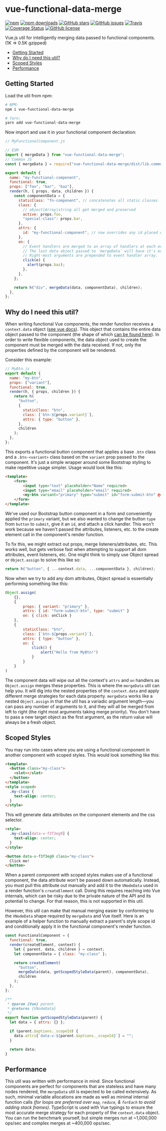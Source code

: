 # vue-functional-data-merge

[![npm](https://img.shields.io/npm/v/vue-functional-data-merge.svg?style=for-the-badge)](https://img.shields.io/npm/v/vue-functional-data-merge)
[![npm downloads](https://img.shields.io/npm/dt/vue-functional-data-merge.svg?style=for-the-badge)](https://www.npmjs.com/package/vue-functional-data-merge)
[![GitHub stars](https://img.shields.io/github/stars/alexsasharegan/vue-functional-data-merge.svg?style=for-the-badge)](https://github.com/alexsasharegan/vue-functional-data-merge/stargazers)
[![GitHub issues](https://img.shields.io/github/issues/alexsasharegan/vue-functional-data-merge.svg?style=for-the-badge)](https://github.com/alexsasharegan/vue-functional-data-merge/issues)
[![Travis](https://img.shields.io/travis/alexsasharegan/vue-functional-data-merge.svg?style=for-the-badge)](https://github.com/alexsasharegan/vue-functional-data-merge)
[![Coverage Status](https://img.shields.io/coveralls/github/alexsasharegan/vue-functional-data-merge.svg?style=for-the-badge)](https://coveralls.io/github/alexsasharegan/vue-functional-data-merge)
[![GitHub license](https://img.shields.io/github/license/alexsasharegan/vue-functional-data-merge.svg?style=for-the-badge)](https://github.com/alexsasharegan/vue-functional-data-merge/blob/master/LICENSE.md)

Vue.js util for intelligently merging data passed to functional components. (1K
=> 0.5K gzipped)

* [Getting Started](#getting-started)
* [Why do I need this util?](#why-do-i-need-this-util)
* [Scoped Styles](#scoped-styles)
* [Performance](#performance)

## Getting Started

Load the util from npm:

```sh
# NPM:
npm i vue-functional-data-merge

# Yarn:
yarn add vue-functional-data-merge
```

Now import and use it in your functional component declaration:

```js
// MyFunctionalComponent.js

// ESM
import { mergeData } from "vue-functional-data-merge";
// Common JS
const { mergeData } = require("vue-functional-data-merge/dist/lib.common.js");

export default {
  name: "my-functional-component",
  functional: true,
  props: ["foo", "bar", "baz"],
  render(h, { props, data, children }) {
    const componentData = {
      staticClass: "fn-component", // concatenates all static classes
      class: {
        // object|Array|string all get merged and preserved
        active: props.foo,
        "special-class": props.bar,
      },
      attrs: {
        id: "my-functional-component", // now overrides any id placed on the component
      },
      on: {
        // Event handlers are merged to an array of handlers at each event.
        // The last data object passed to `mergeData` will have it's event handlers called first.
        // Right-most arguments are prepended to event handler array.
        click(e) {
          alert(props.baz);
        },
      },
    };

    return h("div", mergeData(data, componentData), children);
  },
};
```

## Why do I need this util?

When writing functional Vue components, the render function receives a
`context.data` object
([see vue docs](https://vuejs.org/v2/guide/render-function.html#Functional-Components)).
This object that contains the entire data object passed to the component (the
shape of which
[can be found here](https://vuejs.org/v2/guide/render-function.html#The-Data-Object-In-Depth)).
In order to write flexible components, the data object used to create the
component must be merged with the data received. If not, only the properties
defined by the component will be rendered.

Consider this example:

```js
// MyBtn.js
export default {
  name: "my-btn",
  props: ["variant"],
  functional: true,
  render(h, { props, children }) {
    return h(
      "button",
      {
        staticClass: "btn",
        class: [`btn-${props.variant}`],
        attrs: { type: "button" },
      },
      children
    );
  },
};
```

This exports a functional button component that applies a base `.btn` class and
a `.btn-<variant>` class based on the `variant` prop passed to the component.
It's just a simple wrapper around some Bootstrap styling to make repetitive
usage simpler. Usage would look like this:

```html
<template>
	<form>
		<input type="text" placeholder="Name" required>
		<input type="email" placeholder="email" required>
		<my-btn variant="primary" type="submit" id="form-submit-btn" @click="onClick">Submit</my-btn>
	</form>
</template>
```

We've used our Bootstrap button component in a form and conveniently applied the
`primary` variant, but we also wanted to change the button `type` from `button`
to `submit`, give it an `id`, and attach a click handler. This won't work
because we haven't passed the attributes, listeners, etc. to the create element
call in the component's render function.

To fix this, we might extract out props, merge listeners/attributes, etc. This
works well, but gets verbose fast when attempting to support all dom attributes,
event listeners, etc. One might think to simply use Object spread or
`Object.assign` to solve this like so:

```js
return h("button", { ...context.data, ...componentData }, children);
```

Now when we try to add any dom attributes, Object spread is essentially
performing something like this:

```js
Object.assign(
	{},
	{
		props: { variant: "primary" },
		attrs: { id: "form-submit-btn", type: "submit" }
		on: { click: onClick }
	},
	{
		staticClass: "btn",
		class: [`btn-${props.variant}`],
		attrs: { type: "button" },
		on: {
			click() {
				alert("Hello from MyBtn!")
			}
		}
	}
)
```

The component data will wipe out all the context's `attrs` and `on` handlers as
`Object.assign` merges these properties. This is where the `mergeData` util can
help you. It will dig into the nested properties of the `context.data` and apply
different merge strategies for each data property. `mergeData` works like a
nested `Object.assign` in that the util has a variadic argument length&mdash;you
can pass any number of arguments to it, and they will all be merged from left to
right (the right most arguments taking merge priority). You don't have to pass a
new target object as the first argument, as the return value will always be a
fresh object.

## Scoped Styles

You may run into cases where you are using a functional component in another
component with scoped styles. This would look something like this:

```html
<template>
  <button class="my-class">
    <slot></slot>
  </button>
</template>
<style scoped>
  .my-class {
    text-align: center;
  }
</style>
```

This will generate data attributes on the component elements and the css
selector.

```html
<style>
  .my-class[data-v-f3f3eg9] {
    text-align: center;
  }
</style>

<button data-v-f3f3eg9 class="my-class">
  Click me!
</button>
```

When a parent component with scoped styles makes use of a functional component,
the data attribute won't be passed down automatically. Instead, you must pull
this attribute out manually and add it to the `VNodeData` used in a render
function's `createElement` call. Doing this requires reaching into Vue
internals, which can be risky due to the private nature of the API and its
potential to change. For that reason, this is not supported in this util.

However, this util can make that manual merging easier by conforming to the
`VNodeData` shape required by `mergeData` and Vue itself. Here is an example of
a helper function to manually extract a parent's style scope id and
conditionally apply it in the functional component's render function.

```js
const FunctionalComponent = {
  functional: true,
  render(createElement, context) {
    let { parent, data, children } = context;
    let componentData = { class: "my-class" };

    return createElement(
      "button",
      mergeData(data, getScopedStyleData(parent), componentData),
      children
    );
  },
};

/**
 * @param {Vue} parent
 * @returns {VNodeData}
 */
export function getScopedStyleData(parent) {
  let data = { attrs: {} };

  if (parent.$options._scopeId) {
    data.attrs[`data-v-${parent.$options._scopeId}`] = "";
  }

  return data;
}
```

## Performance

This util was written with performance in mind. Since functional components are
perfect for components that are stateless and have many nodes rendered, the
`mergeData` util is expected to be called extensively. As such, minimal variable
allocations are made as well as minimal internal function calls _(for loops are
preferred over `map`, `reduce`, & `forEach` to avoid adding stack frames)_.
TypeScript is used with Vue typings to ensure the most accurate merge strategy
for each property of the `context.data` object. You can run the benchmark
yourself, but simple merges run at ~1,000,000 ops/sec and complex merges at
~400,000 ops/sec.
